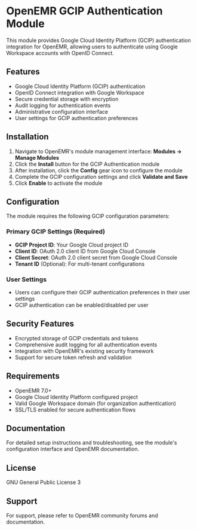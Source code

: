 # OpenEMR GCIP Authentication Module

<!-- AI-Generated Content Start -->
This module provides Google Cloud Identity Platform (GCIP) authentication integration for OpenEMR, allowing users to authenticate using Google Workspace accounts with OpenID Connect.

## Features

- Google Cloud Identity Platform (GCIP) authentication
- OpenID Connect integration with Google Workspace
- Secure credential storage with encryption
- Audit logging for authentication events
- Administrative configuration interface
- User settings for GCIP authentication preferences

## Installation

1. Navigate to OpenEMR's module management interface: **Modules -> Manage Modules**
2. Click the **Install** button for the GCIP Authentication module
3. After installation, click the **Config** gear icon to configure the module
4. Complete the GCIP configuration settings and click **Validate and Save**
5. Click **Enable** to activate the module

## Configuration

The module requires the following GCIP configuration parameters:

### Primary GCIP Settings (Required)
- **GCIP Project ID**: Your Google Cloud project ID
- **Client ID**: OAuth 2.0 client ID from Google Cloud Console
- **Client Secret**: OAuth 2.0 client secret from Google Cloud Console
- **Tenant ID** (Optional): For multi-tenant configurations

### User Settings
- Users can configure their GCIP authentication preferences in their user settings
- GCIP authentication can be enabled/disabled per user

## Security Features

- Encrypted storage of GCIP credentials and tokens
- Comprehensive audit logging for all authentication events
- Integration with OpenEMR's existing security framework
- Support for secure token refresh and validation

## Requirements

- OpenEMR 7.0+
- Google Cloud Identity Platform configured project
- Valid Google Workspace domain (for organization authentication)
- SSL/TLS enabled for secure authentication flows

## Documentation

For detailed setup instructions and troubleshooting, see the module's configuration interface and OpenEMR documentation.
<!-- AI-Generated Content End -->

## License

GNU General Public License 3

## Support

For support, please refer to OpenEMR community forums and documentation.
